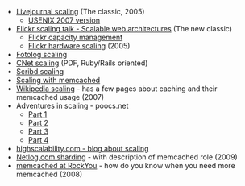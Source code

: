   * [Livejournal scaling](http://www.slideshare.net/vishnu/livejournals-backend-a-history-of-scaling) (The classic, 2005)
    * [USENIX 2007 version](http://www.slideshare.net/SergeyChernyshev/behind-the-scenes-at-livejournal-scaling-storytime-158352)
  * [Flickr scaling talk - Scalable web architectures](http://www.slideshare.net/techdude/scalable-web-architectures-common-patterns-and-approaches) (The new classic)
    * [Flickr capacity management](http://assets.en.oreilly.com/1/event/7/Capacity%20Management%20Presentation.ppt)
    * [Flickr hardware scaling](http://www.scribd.com/doc/21793/Scaling-PHPMySQL-Presentation-from-Flickr) (2005)
  * [Fotolog scaling](http://mashraqi.com/2008/07/memcached-for-mysql-advanced-use-cases_09.html)
  * [CNet scaling](http://errtheblog.com/static/pdfs/memcached.pdf) (PDF, Ruby/Rails oriented)
  * [Scribd scaling](http://www.scribd.com/doc/49575/Scaling-Rails-Presentation)
  * [Scaling with memcached](http://www.slideshare.net/acme/scaling-with-memcached)
  * [Wikipedia scaling](http://www.scribd.com/doc/43868/Wikipedia-site-internals-workbook-2007) - has a few pages about caching and their memcached usage (2007)
  * Adventures in scaling - poocs.net
    * [Part 1](http://poocs.net/2006/3/13/the-adventures-of-scaling-stage-1)
    * [Part 2](http://poocs.net/2006/3/20/the-adventures-of-scaling-stage-2)
    * [Part 3](http://poocs.net/2006/3/27/the-adventures-of-scaling-stage-3)
    * [Part 4](http://poocs.net/2006/4/3/the-adventures-of-scaling-stage-4)
  * [highscalability.com - blog about scaling](http://highscalability.com/)
  * [Netlog.com sharding](http://www.jurriaanpersyn.com/archives/2009/02/12/database-sharding-at-netlog-with-mysql-and-php) - with description of memcached role (2009)
  * [memcached at RockYou](http://mysqldba.blogspot.com/2008/09/how-do-you-know-when-you-need-more.html) - how do you know when you need more memcached (2008)